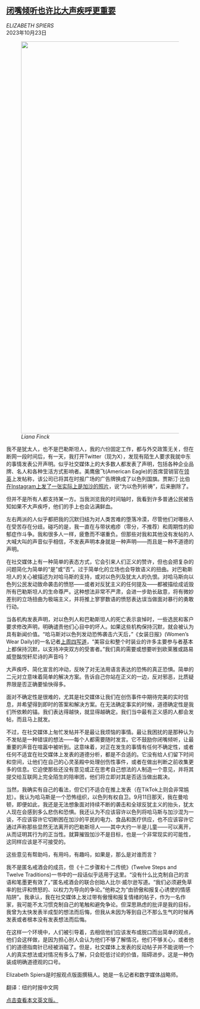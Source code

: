 <!--1698046621000-->
[闭嘴倾听也许比大声疾呼更重要](https://cn.nytimes.com/opinion/20231023/social-media-israel-palestine/)
------

<address>ELIZABETH SPIERS</address><time pudate="2023-10-23 03:25:13" datetime="2023-10-23 03:25:13">2023年10月23日</time><figure><img src="https://images.weserv.nl/?url=static01.nyt.com/images/2023/10/18/opinion/17spiers/17spiers-master1050-v2.jpg" width="1050" height="1050"><figcaption> <cite>Liana Finck</cite></figcaption></figure><section><p>我不是犹太人，也不是巴勒斯坦人，我的六份固定工作，都与外交政策无关，但在断网一段时间后，有一天，我打开Twitter（现为X），发现有陌生人要求我就中东的事情发表公开声明。似乎社交媒体上的大多数人都发表了声明，包括各种企业品牌、名人和各种生活方式影响者。美鹰傲飞(American Eagle)的首席营销官在<a rel="noopener noreferrer" target="_blank" href="https://www.campaignasia.com/article/how-brands-are-responding-to-the-israel-gaza-war/492014">领英</a>上发帖称，该公司已将其在时报广场的广告牌换成了以色列国旗。贾斯汀·比伯<a rel="noopener noreferrer" target="_blank" href="https://www.washingtonpost.com/world/2023/10/12/israel-gaza-war-social-media-job-firings/" title="Link: https://www.washingtonpost.com/world/2023/10/12/israel-gaza-war-social-media-job-firings/">在Instagram上发了一张实际上是加沙的照片</a>，说“为以色列祈祷”，后来删除了。</p><p>但并不是所有人都支持某一方。当我浏览我的时间轴时，我看到许多普通公民被告知如果不大声疾呼，他们的手上也会沾满鲜血。</p><p>左右两派的人似乎都把我的沉默归结为对人类苦难的堕落冷漠，尽管他们对哪些人在受苦存在分歧。碰巧的是，我一直在与带状疱疹（零分，不推荐）和周期性的抑郁症作斗争。我和很多人一样，疲惫而不堪重负。但那些对我和其他没有发帖的人大喊大叫的声音似乎相信，不发表声明本身就是一种声明——而且是一种不道德的声明。</p><p>在社交媒体上有一种简单的表态方式，它会引来人们正义的赞许，但也会把复杂的问题简化为简单的“是”或“否”。过于简单化的立场也会导致语义的扭曲。对巴勒斯坦人的关心被描述为对哈马斯的支持，或对以色列及犹太人的仇恨。对哈马斯向以色列公民发动致命袭击的愤怒——或者对反犹主义的任何提及——都被描绘成诋毁所有巴勒斯坦人的生命尊严。这种想法非常不严肃，会进一步助长敌意，将有微妙差别的立场扭曲为极端主义，并将推上寥寥数语的愤怒表达误当做面对暴行的勇敢行动。</p><p>当各机构发表声明，对以色列人和巴勒斯坦人的死亡表示哀悼时，一些选民和客户要求修改声明，明确谴责他们心目中的坏人。如果这些机构保持沉默，就会被认为具有新闻价值。“哈马斯对以色列发动恐怖袭击六天后，”《女装日报》(Women’s Wear Daily)的一名记者<a rel="noopener noreferrer" target="_blank" href="https://wwd.com/beauty-industry-news/beauty-features/beautys-muted-response-to-hamas-terrorist-attack-1235873921/">上周四写道</a>，“美容业和整个时装业的许多主要参与者基本上都保持沉默，以支持冲突双方的受害者。”我们真的需要或想要听到欧莱雅或路易威登酩悦轩尼诗的声音吗？</p><p>大声疾呼、简化宣言的冲动，反映了对无法用语言表达的恐怖的真正恐惧。简单的二元对立意味着简单的解决方案。告诉自己你站在正义的一边，反对邪恶，比质疑界限是否正确要愉快得多。</p><p>面对不确定性是很难的，尤其是社交媒体让我们在创伤事件中期待完美的实时信息，并希望得到即时的答案和解决方案。在无法确定事实的时候，道德确定性是我们所依赖的锚。我们表达得越快，就显得越确定。我们当中最有正义感的人都会发帖，而且马上就发。</p><p>不过，在社交媒体上匆忙发帖并不是最让我烦恼的事情。最让我困扰的是那种认为不发帖是一种错误的想法——每个人都需要随时发言。它不鼓励你闭嘴倾听，让最重要的声音在喧嚣中被听到。这意味着，对正在发生的事情有任何不确定性，或者任何不适宜在社交媒体上发表的道德分析，都是不合适的。它没有给人们留下时间和空间，让他们在自己的心灵圣殿中处理创伤性事件，或者在做出判断之前收集更多的信息。它迫使那些还没有意见或正在思考自己想法的人制造一个意见，并将其提交给互联网上完全陌生的陪审团，他们将立即对其是否适当做出裁决。</p><p>当然，我确实有自己的看法，但它们不适合在推上发表（在TikTok上则会非常尴尬）。我认为哈马斯是一个恐怖组织，以色列有权自卫。9月11日那天，我在曼哈顿，即便如此，我还是无法想象面对持续不断的袭击和全球反犹主义的抬头，犹太人现在会感到多么悲伤和恐惧。我还认为不应该容许以色列将哈马斯与加沙混为一谈，不应该容许它切断困在加沙的平民的电力、食品和医疗供应，也不应该容许它通过声称那些显然无法离开的巴勒斯坦人——其中大约一半是儿童——可以离开，从而证明其行为的正当性。就算摧毁加沙不是目标，也是一个非常现实的可能性，这同样应该是不可接受的。</p><p>这些意见有帮助吗，有用吗，有趣吗，如果是，那么是对谁而言？</p><p>我不是匿名戒酒会的成员，但《十二步骤和十二传统》(Twelve Steps and Twelve Traditions)一书中的一段话似乎适用于这里。“没有什么比克制自己的言语和笔墨更有效了，”匿名戒酒会的联合创始人比尔·威尔逊写道。“我们必须避免草率的批评和愤怒的、以权力为导向的争论。”他称之为“由骄傲和报复心诱使的情感陷阱”。我承认，我在社交媒体上发过带有傲慢和报复情绪的帖子，作为一名作家，我可能不太习惯克制自己的笔触和避免争论。但深思熟虑的批评是我的目标，我曾为太快发表半成型的想法而后悔，但我从未因为等到自己不那么生气的时候再发表或者根本没有发表想法而后悔。</p><p>在这样一个环境中，人们被引导着，去相信他们应该发布或脱口而出简单的观点，他们会这样做，是因为担心别人会认为他们不够了解情况，他们不够关心，或者他们的道德指南针已经被消磁了。但是，社交媒体上发表的反动帖子并不能说明一个人的真实想法或对情况有多么了解，只会贬低讨论的价值，阻碍进步。这是一种伪装成明确道德观的口号。</p></section><footer><p>Elizabeth Spiers是时报观点版面撰稿人。她是一名记者和数字媒体战略师。</p><p>翻译：纽约时报中文网</p><p><a rel="nofollow" target="_blank" href="https://www.nytimes.com/2023/10/17/opinion/social-media-israel-palestine.html">点击查看本文英文版。</a></p></footer>
